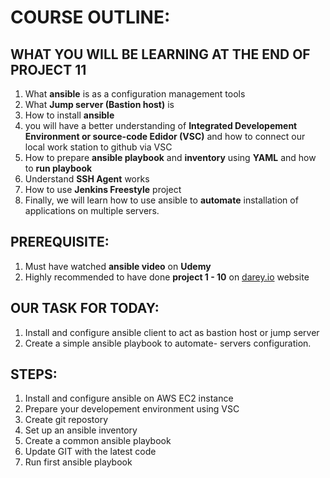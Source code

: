 # COURSE OUTLINE:

## WHAT YOU WILL BE LEARNING AT THE END OF PROJECT 11

1. What **ansible** is as a configuration management tools
2. What **Jump server (Bastion host)** is
3. How to install **ansible**
4. you will have a better understanding of **Integrated Developement Environment or source-code Edidor (VSC)** and how to connect our local work station to github via VSC
5. How to prepare **ansible playbook** and **inventory** using **YAML** and how to **run playbook**
6. Understand **SSH Agent** works
7. How to use **Jenkins Freestyle** project
8. Finally, we will learn how to use ansible to **automate** installation of applications on multiple servers.


## PREREQUISITE:

1. Must have watched **ansible video** on **Udemy**
2. Highly recommended to have done **project 1 - 10** on [darey.io](http://darey.io/) website

## OUR TASK FOR TODAY:

1. Install and configure ansible client to act as bastion host or jump server
2. Create a simple ansible playbook to automate- servers configuration.

## STEPS:

1. Install and configure ansible on AWS EC2 instance
2. Prepare your developement environment using VSC
3. Create git repostory
4. Set up an ansible inventory 
5. Create a common ansible playbook
6. Update GIT with the latest code
7. Run first ansible playbook